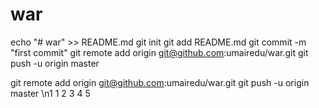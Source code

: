 # war

echo "# war" >> README.md
git init
git add README.md
git commit -m "first commit"
git remote add origin git@github.com:umairedu/war.git
git push -u origin master


git remote add origin git@github.com:umairedu/war.git
git push -u origin master
\n1
1
2
3
4
5
